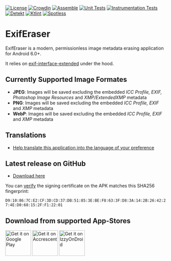 [![License](https://img.shields.io/github/license/Tommy-Geenexus/exif-eraser)](https://mit-license.org/)
[![Crowdin](https://badges.crowdin.net/exif-eraser/localized.svg)](https://crowdin.com/project/exif-eraser)
[![Assemble](https://github.com/Tommy-Geenexus/exif-eraser/actions/workflows/assemble.yml/badge.svg)](https://github.com/Tommy-Geenexus/exif-eraser/actions/workflows/assemble.yml)
[![Unit Tests](https://github.com/Tommy-Geenexus/exif-eraser/actions/workflows/tests_unit.yml/badge.svg)](https://github.com/Tommy-Geenexus/exif-eraser/actions/workflows/tests_unit.yml)
[![Instrumentation Tests](https://github.com/Tommy-Geenexus/exif-eraser/actions/workflows/tests_instrumented.yml/badge.svg)](https://github.com/Tommy-Geenexus/exif-eraser/actions/workflows/tests_instrumented.yml)
[![Detekt](https://github.com/Tommy-Geenexus/exif-eraser/actions/workflows/detekt.yml/badge.svg)](https://github.com/Tommy-Geenexus/exif-eraser/actions/workflows/detekt.yml)
[![Ktlint](https://github.com/Tommy-Geenexus/exif-eraser/actions/workflows/ktlint.yml/badge.svg)](https://github.com/Tommy-Geenexus/exif-eraser/actions/workflows/ktlint.yml)
[![Spotless](https://github.com/Tommy-Geenexus/exif-eraser/actions/workflows/spotless.yml/badge.svg)](https://github.com/Tommy-Geenexus/exif-eraser/actions/workflows/spotless.yml)

# ExifEraser
ExifEraser is a modern, permissionless image metadata erasing application for Android 6.0+.

It relies on [exif-interface-extended](https://github.com/Tommy-Geenexus/exif-interface-extended) under the hood.

## Currently Supported Image Formates
- **JPEG**: Images will be saved excluding the embedded *ICC Profile, EXIF, Photoshop Image Resources* and *XMP/ExtendedXMP* metadata
- **PNG**: Images will be saved excluding the embedded *ICC Profile, EXIF* and *XMP* metadata
- **WebP**: Images will be saved excluding the embedded *ICC Profile, EXIF* and *XMP* metadata

## Translations 
- [Help translate this application into the language of your preference](https://crowdin.com/project/exif-eraser/invite?h=7814ed7d3215d8221577cc5b8aa661ee2190921)

## Latest release on GitHub
- [Download here](https://github.com/Tommy-Geenexus/exif-eraser/releases/latest)
  
You can [verify](https://developer.android.com/tools/apksigner#usage-verify) the signing certificate on the APK matches this SHA256 fingerprint:

```D9:10:86:7C:E2:CF:3D:CD:37:DB:51:85:3E:BE:F8:63:3F:D8:3A:14:2B:26:42:27:4E:D0:68:15:2F:F1:22:01```

## Download from supported App-Stores
<a href='https://play.google.com/store/apps/details?id=com.none.tom.exiferaser&pcampaignid=MKT-Other-global-all-co-prtnr-py-PartBadge-Mar2515-1'><img alt='Get it on Google Play' height='80' src='https://play.google.com/intl/en_us/badges/images/generic/en_badge_web_generic.png'/></a>
<a href="https://accrescent.app/app/com.none.tom.exiferaser"><img alt="Get it on Accrescent" height='80' src="https://accrescent.app/badges/get-it-on.png"></a>
<a href="https://apt.izzysoft.de/fdroid/index/apk/com.none.tom.exiferaser"><img alt="Get it on IzzyOnDroid" height='80' src="https://gitlab.com/IzzyOnDroid/repo/-/raw/master/assets/IzzyOnDroid.png"></a>
